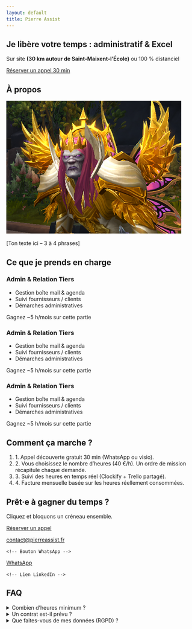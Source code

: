 ```yaml
---
layout: default
title: Pierre Assist
---
```


<section id="intro" class="pt-32 pb-24 bg-hero-gradient text-center">
  <h1 class="text-4xl sm:text-5xl font-extrabold mb-4">
    Je libère votre temps : <span class="text-gray-200">administratif &amp; Excel</span>
  </h1>
  <p class="mb-8 text-lg">
    Sur site <strong>(30 km autour de Saint-Maixent-l’École)</strong> ou 100 % distanciel
  </p>
  <a href="#cta" class="px-8 py-3 bg-gray-100 text-slate-900 font-semibold rounded-full shadow hover:bg-white">
    Réserver un appel 30 min
  </a>
</section>

<section id="about" class="py-24 text-center text-white bg-[url('/assets/desk.jpg')] bg-cover bg-center bg-fixed relative">
  <div class="py-20 container mx-auto px-4 max-w-3xl text-center" data-aos="fade-up">
  <div class="absolute inset-0 bg-gradient-to-br from-indigo-700/80 to-violet-800/80"></div>
  <div class="relative z-10">
<h2 class="text-3xl font-bold mb-6">À propos</h2>
<img src="/assets/portrait.png"
     alt="Pierre Aussurin Teytaux"
     class="mx-auto mb-6 w-32 h-32 rounded-full object-cover">
<p class="text-gray-300">[Ton texte ici&nbsp;– 3&nbsp;à&nbsp;4 phrases]</p>
  </div>
  </div>
</section>

<section id="services" class="py-20 container mx-auto px-4">
  <h2 class="text-3xl font-bold text-center mb-12">Ce que je prends en charge</h2>

  <div class="grid md:grid-cols-3 gap-40">
    <!-- carte -->
   <div class="bg-slate-800 rounded-lg p-6 flex flex-col items-center text-center
            space-y-3 min-h-[260px] transition hover:-translate-y-1 hover:shadow-lg">

  <!-- icône -->
  <i data-lucide="inbox" class="w-8 h-8 text-indigo-400"></i>

  <!-- titre -->
  <h3 class="text-xl font-semibold">Admin &amp; Relation Tiers</h3>

  <!-- liste -->
  <ul class="list-disc list-outside pl-4 text-gray-300 flex-1 space-y-1 text-left">
    <li>Gestion boîte mail &amp; agenda</li>
    <li>Suivi fournisseurs / clients</li>
    <li>Démarches administratives</li>
  </ul>

  <!-- phrase valeur -->
  <p class="text-sm text-indigo-400 italic">
    Gagnez ~5&nbsp;h/mois sur cette partie
  </p>
</div>
  <!-- carte -->
   <div class="bg-slate-800 rounded-lg p-6 flex flex-col items-center text-center
            space-y-3 min-h-[260px] transition hover:-translate-y-1 hover:shadow-lg">

  <!-- icône -->
  <i data-lucide="inbox" class="w-8 h-8 text-indigo-400"></i>

  <!-- titre -->
  <h3 class="text-xl font-semibold">Admin &amp; Relation Tiers</h3>

  <!-- liste -->
  <ul class="list-disc list-outside pl-4 text-gray-300 flex-1 space-y-1 text-left">
    <li>Gestion boîte mail &amp; agenda</li>
    <li>Suivi fournisseurs / clients</li>
    <li>Démarches administratives</li>
  </ul>

  <!-- phrase valeur -->
  <p class="text-sm text-indigo-400 italic">
    Gagnez ~5&nbsp;h/mois sur cette partie
  </p>
</div>
<!-- carte -->
   <div class="bg-slate-800 rounded-lg p-6 flex flex-col items-center text-center
            space-y-3 min-h-[260px] transition hover:-translate-y-1 hover:shadow-lg">

  <!-- icône -->
  <i data-lucide="inbox" class="w-8 h-8 text-indigo-400"></i>

  <!-- titre -->
  <h3 class="text-xl font-semibold">Admin &amp; Relation Tiers</h3>

  <!-- liste -->
  <ul class="list-disc list-outside pl-4 text-gray-300 flex-1 space-y-1 text-left">
    <li>Gestion boîte mail &amp; agenda</li>
    <li>Suivi fournisseurs / clients</li>
    <li>Démarches administratives</li>
  </ul>

  <!-- phrase valeur -->
  <p class="text-sm text-indigo-400 italic">
    Gagnez ~5&nbsp;h/mois sur cette partie
  </p>
</div>
</div>
</section>

<section id="process" class="py-16 bg-slate-800">
  <div class="container mx-auto px-4">
    <h2 class="text-3xl font-bold mb-8 text-center">Comment ça marche ?</h2>
    <ol class="space-y-4 max-w-3xl mx-auto">
      <li><span class="font-semibold text-indigo-400">1.</span> Appel découverte gratuit 30 min (WhatsApp ou visio).</li>
      <li><span class="font-semibold text-indigo-400">2.</span> Vous choisissez le nombre d’heures (40 €/h). Un ordre de mission récapitule chaque demande.</li>
      <li><span class="font-semibold text-indigo-400">3.</span> Suivi des heures en temps réel (Clockify + Trello partagé).</li>
      <li><span class="font-semibold text-indigo-400">4.</span> Facture mensuelle basée sur les heures réellement consommées.</li>
    </ol>
  </div>
</section>

<section id="cta" class="py-20 text-center">
  <h2 class="text-3xl font-bold mb-4">Prêt·e à gagner du temps&nbsp;?</h2>
  <p class="mb-8">Cliquez et bloquons un créneau ensemble.</p>

  <div class="flex flex-col sm:flex-row justify-center items-center gap-4">
    <!-- Bouton Calendly -->
    <a href="https://calendly.com/ton-lien/decouverte"
       class="inline-flex items-center gap-2 px-6 py-3 bg-indigo-500 rounded-full font-semibold hover:bg-indigo-600">
      <i data-lucide="calendar" class="w-5 h-5 stroke-[2]"></i>
      Réserver un appel
    </a>
    
   <!-- Lien mail -->
   <a href="mailto:contact@pierreassist.fr"
       class="inline-flex items-center gap-2 px-6 py-3 bg-indigo-500 rounded-full font-semibold hover:bg-indigo-600">
      <i data-lucide="mail" class="w-5 h-5 stroke-[2]"></i>
      contact@pierreassist.fr
    </a>
    
    <!-- Bouton WhatsApp -->
  <a href="https://wa.me/33600000000"
       class="inline-flex items-center gap-2 px-6 py-3 bg-indigo-500 rounded-full font-semibold hover:bg-indigo-600">
      <i data-lucide="phone" class="w-5 h-5 stroke-[2]"></i>
      WhatsApp
    </a>

    <!-- Lien LinkedIn -->
  <a href="https://www.linkedin.com/in/tonprofil"
       class="inline-flex items-center gap-2 px-6 py-3 bg-indigo-500 rounded-full font-semibold hover:bg-indigo-600">
      <i data-lucide="linkedin" class="w-5 h-5 stroke-[2]"></i>
    </a>

  </div>
</section>

<section id="faq" class="py-16 bg-slate-800" data-aos="fade-up">
  <div class="container mx-auto px-4 max-w-3xl">
    <h2 class="text-2xl font-bold mb-6 text-center">FAQ</h2>
    <details class="mb-4">
      <summary class="cursor-pointer font-semibold">Combien d’heures minimum&nbsp;?</summary>
      <p class="mt-2 text-gray-300">Je facture à l’heure. Aucune quantité minimale&nbsp;; vous ne payez que le temps réellement consommé.</p>
    </details>
    <details class="mb-4"><summary class="cursor-pointer font-semibold">Un contrat est-il prévu&nbsp;?
    </summary>
      <p class="mt-2 text-gray-300">Oui : une lettre de mission-cadre + un ordre de mission par demande. Pas de surprise tarifaire.</p></details><details><summary class="cursor-pointer font-semibold">Que faites-vous de mes données (RGPD)&nbsp;?</summary><p class="mt-2 text-gray-300">Accès chiffré via Bitwarden, stockage OneDrive UE, destruction à la fin de mission. Voir CGV § 6.</p>
      </details>
  </div>
</section>
